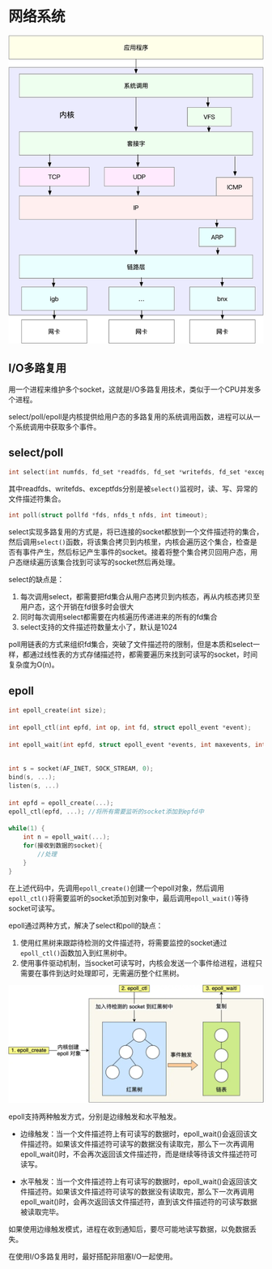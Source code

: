 # 网络系统

![网络栈](../../images/kernel/network-arch.webp)

## I/O多路复用

用一个进程来维护多个socket，这就是I/O多路复用技术，类似于一个CPU并发多个进程。

select/poll/epoll是内核提供给用户态的多路复用的系统调用函数，进程可以从一个系统调用中获取多个事件。

## select/poll

```C
int select(int numfds, fd_set *readfds, fd_set *writefds, fd_set *exceptfds, struct timeval *timeout);
```

其中readfds、writefds、exceptfds分别是被`select()`监视时，读、写、异常的文件描述符集合。

```C
int poll(struct pollfd *fds, nfds_t nfds, int timeout);
```

select实现多路复用的方式是，将已连接的socket都放到一个文件描述符的集合，然后调用`select()`函数，将该集合拷贝到内核里，内核会遍历这个集合，检查是否有事件产生，然后标记产生事件的socket。接着将整个集合拷贝回用户态，用户态继续遍历该集合找到可读写的socket然后再处理。

select的缺点是：

1. 每次调用select，都需要把fd集合从用户态拷贝到内核态，再从内核态拷贝至用户态，这个开销在fd很多时会很大
2. 同时每次调用select都需要在内核遍历传递进来的所有的fd集合
3. select支持的文件描述符数量太小了，默认是1024

poll用链表的方式来组织fd集合，突破了文件描述符的限制，但是本质和select一样，都通过线性表的方式存储描述符，都需要遍历来找到可读写的socket，时间复杂度为O(n)。

## epoll

```C title="epoll的函数接口"
int epoll_create(int size);

int epoll_ctl(int epfd, int op, int fd, struct epoll_event *event);

int epoll_wait(int epfd, struct epoll_event *events, int maxevents, int timeout);
```

```C title="epoll的用法"

int s = socket(AF_INET, SOCK_STREAM, 0);
bind(s, ...);
listen(s, ...)

int epfd = epoll_create(...);
epoll_ctl(epfd, ...); //将所有需要监听的socket添加到epfd中

while(1) {
    int n = epoll_wait(...);
    for(接收到数据的socket){
        //处理
    }
}
```

在上述代码中，先调用`epoll_create()`创建一个epoll对象，然后调用`epoll_ctl()`将需要监听的socket添加到对象中，最后调用`epoll_wait()`等待socket可读写。

epoll通过两种方式，解决了select和poll的缺点：

1. 使用红黑树来跟踪待检测的文件描述符，将需要监控的socket通过`epoll_ctl()`函数加入到红黑树中。
2. 使用事件驱动机制，当socket可读写时，内核会发送一个事件给进程，进程只需要在事件到达时处理即可，无需遍历整个红黑树。

![epoll示意图](../../images/kernel/epoll.webp)

epoll支持两种触发方式，分别是边缘触发和水平触发。

- 边缘触发：当一个文件描述符上有可读写的数据时，epoll_wait()会返回该文件描述符。如果该文件描述符可读写的数据没有读取完，那么下一次再调用epoll_wait()时，不会再次返回该文件描述符，而是继续等待该文件描述符可读写。

- 水平触发：当一个文件描述符上有可读写的数据时，epoll_wait()会返回该文件描述符。如果该文件描述符可读写的数据没有读取完，那么下一次再调用epoll_wait()时，会再次返回该文件描述符，直到该文件描述符的可读写数据被读取完毕。

如果使用边缘触发模式，进程在收到通知后，要尽可能地读写数据，以免数据丢失。

在使用I/O多路复用时，最好搭配非阻塞I/O一起使用。

